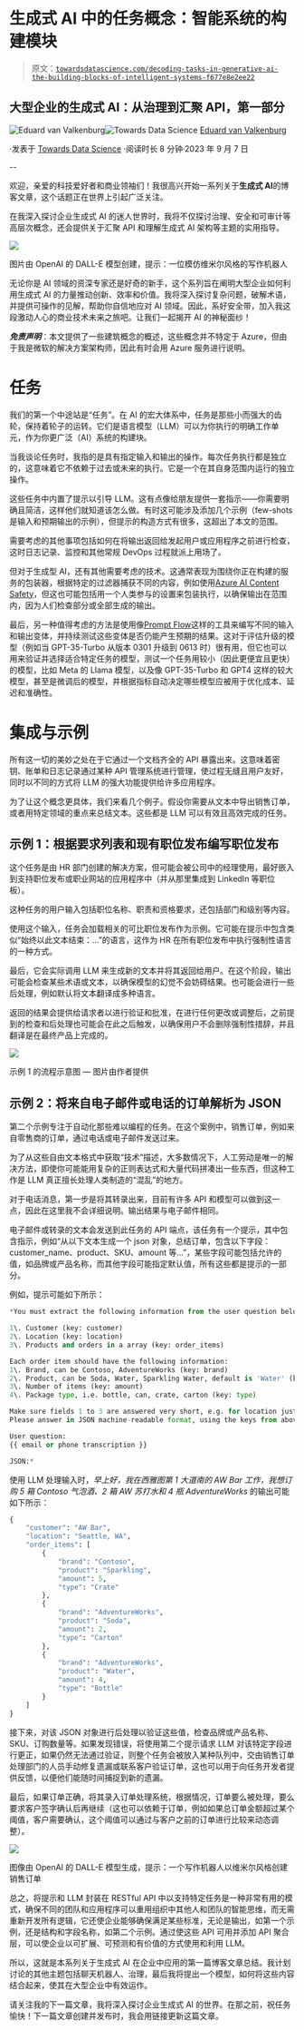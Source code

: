 # **生成式 AI 中的任务概念**：智能系统的构建模块

> 原文：[`towardsdatascience.com/decoding-tasks-in-generative-ai-the-building-blocks-of-intelligent-systems-f677e8e2ee22`](https://towardsdatascience.com/decoding-tasks-in-generative-ai-the-building-blocks-of-intelligent-systems-f677e8e2ee22)

## 大型企业的生成式 AI：从治理到汇聚 API，第一部分

[](https://eavanvalkenburg.medium.com/?source=post_page-----f677e8e2ee22--------------------------------)![Eduard van Valkenburg](https://eavanvalkenburg.medium.com/?source=post_page-----f677e8e2ee22--------------------------------)[](https://towardsdatascience.com/?source=post_page-----f677e8e2ee22--------------------------------)![Towards Data Science](https://towardsdatascience.com/?source=post_page-----f677e8e2ee22--------------------------------) [Eduard van Valkenburg](https://eavanvalkenburg.medium.com/?source=post_page-----f677e8e2ee22--------------------------------)

·发表于 [Towards Data Science](https://towardsdatascience.com/?source=post_page-----f677e8e2ee22--------------------------------) ·阅读时长 8 分钟·2023 年 9 月 7 日

--

欢迎，亲爱的科技爱好者和商业领袖们！我很高兴开始一系列关于**生成式 AI**的博客文章，这个话题正在世界上引起广泛关注。

在我深入探讨企业生成式 AI 的迷人世界时，我将不仅探讨治理、安全和可审计等高层次概念，还会提供关于汇聚 API 和理解生成式 AI 架构等主题的实用指导。

![](img/2b41403c9cc164c92a040855db7d2004.png)

图片由 OpenAI 的 DALL-E 模型创建，提示：一位模仿维米尔风格的写作机器人

无论你是 AI 领域的资深专家还是好奇的新手，这个系列旨在阐明大型企业如何利用生成式 AI 的力量推动创新、效率和价值。我将深入探讨复杂问题，破解术语，并提供可操作的见解，帮助你自信地应对 AI 领域。因此，系好安全带，加入我这段激动人心的商业技术未来之旅吧。让我们一起揭开 AI 的神秘面纱！

***免责声明***：本文提供了一些建筑概念的概述，这些概念并不特定于 Azure，但由于我是微软的解决方案架构师，因此有时会用 Azure 服务进行说明。

# **任务**

我们的第一个中途站是“任务”。在 AI 的宏大体系中，任务是那些小而强大的齿轮，保持着轮子的运转。它们是语言模型（LLM）可以为你执行的明确工作单元，作为你更广泛（AI）系统的构建块。

当我谈论任务时，我指的是具有指定输入和输出的操作。每次任务执行都是独立的，这意味着它不依赖于过去或未来的执行。它是一个在其自身范围内运行的独立操作。

这些任务中内置了提示以引导 LLM。这有点像给朋友提供一套指示——你需要明确且简洁，这样他们就知道该怎么做。有时这可能涉及添加几个示例（few-shots 是输入和预期输出的示例），但提示的构造方式有很多，这超出了本文的范围。

需要考虑的其他事项包括如何在将输出返回给发起用户或应用程序之前进行检查，这时日志记录、监控和其他常规 DevOps 过程就派上用场了。

但对于生成型 AI，还有其他需要考虑的技术。这通常表现为围绕你正在构建的服务的包装器，根据特定的过滤器捕获不同的内容，例如使用[Azure AI Content Safety](https://azure.microsoft.com/en-us/products/ai-services/ai-content-safety)，但这也可能包括用一个人类参与的设置来包装执行，以确保输出在范围内，因为人们检查部分或全部生成的输出。

最后，另一种值得考虑的方法是使用像[Prompt Flow](https://learn.microsoft.com/en-us/azure/machine-learning/prompt-flow/overview-what-is-prompt-flow?view=azureml-api-2)这样的工具来编写不同的输入和输出变体，并持续测试这些变体是否仍能产生预期的结果。这对于评估升级的模型（例如当 GPT-35-Turbo 从版本 0301 升级到 0613 时）很有用，但它也可以用来验证并选择适合特定任务的模型，测试一个任务用较小（因此更便宜且更快）的模型，比如 Meta 的 Llama 模型，以及像 GPT-35-Turbo 和 GPT4 这样的较大模型，甚至是微调后的模型，并根据指标自动决定哪些模型应被用于优化成本、延迟和准确性。

# 集成与示例

所有这一切的美妙之处在于它通过一个文档齐全的 API 暴露出来。这意味着密钥、账单和日志记录通过某种 API 管理系统进行管理，使过程无缝且用户友好，同时以不同的方式将 LLM 的强大功能提供给许多应用程序。

为了让这个概念更具体，我们来看几个例子。假设你需要从文本中导出销售订单，或者用特定领域的重点来总结文本。这些都是 LLM 可以有效且高效完成的任务。

## 示例 1：根据要求列表和现有职位发布编写职位发布

这个任务是由 HR 部门创建的解决方案，但可能会被公司中的经理使用，最好嵌入到支持职位发布或职业网站的应用程序中（并从那里集成到 LinkedIn 等职位板）。

这种任务的用户输入包括职位名称、职责和资格要求，还包括部门和级别等内容。

使用这个输入，任务会加载相关的可比职位发布作为示例。它可能在提示中包含类似“始终以此文本结束：…”的语言，这作为 HR 在所有职位发布中执行强制性语言的一种方式。

最后，它会实际调用 LLM 来生成新的文本并将其返回给用户。在这个阶段，输出可能会检查某些术语或文本，以确保模型的幻觉不会妨碍结果。也可能会进行一些后处理，例如默认将文本翻译成多种语言。

返回的结果会提供给请求者以进行验证和批准，在进行任何更改或调整后，之前提到的检查和后处理也可能会在此之后触发，以确保用户不会删除强制性措辞，并且翻译是在最终产品上完成的。

![](img/72483e18cf9bde626b86d75cd6c05f22.png)

示例 1 的流程示意图 — 图片由作者提供

## 示例 2：将来自电子邮件或电话的订单解析为 JSON

第二个示例专注于自动化那些难以编程的任务。在这个案例中，销售订单，例如来自零售商的订单，通过电话或电子邮件发送过来。

为了从这些自由文本格式中获取“技术”描述，大多数情况下，人工劳动是唯一的解决方法，即使你可能能用复杂的正则表达式和大量代码拼凑出一些东西，但这种工作是 LLM 真正擅长处理人类制造的“混乱”的地方。

对于电话消息，第一步是将其转录出来，目前有许多 API 和模型可以做到这一点，因此在这里我不会详细说明。输出结果与电子邮件相同。

电子邮件或转录的文本会发送到此任务的 API 端点，该任务有一个提示，其中包含指示，例如“从以下文本生成一个 json 对象，总结订单，包含以下字段：customer_name、product、SKU、amount 等…”，某些字段可能包括允许的值，如品牌或产品名称，而其他字段可能指定默认值，所有这些都是提示的一部分。

例如，提示可能如下所示：

```py
*You must extract the following information from the user question below:

1\. Customer (key: customer)
2\. Location (key: location)
3\. Products and orders in a array (key: order_items)

Each order item should have the following information:
1\. Brand, can be Contoso, AdventureWorks (key: brand)
2\. Product, can be Soda, Water, Sparkling Water, default is 'Water' (key: product)
3\. Number of items (key: amount)
4\. Package type, i.e. bottle, can, crate, carton (key: type)

Make sure fields 1 to 3 are answered very short, e.g. for location just say the location name
Please answer in JSON machine-readable format, using the keys from above.

User question:
{{ email or phone transcription }}

JSON:*
```

使用 LLM 处理输入时，*早上好，我在西雅图第 1 大道南的 AW Bar 工作，我想订购 5 箱 Contoso 气泡酒、2 箱 AW 苏打水和 4 瓶 AdventureWorks* 的输出可能如下所示：

```py
{
    "customer": "AW Bar",
    "location": "Seattle, WA",
    "order_items": [
        {
            "brand": "Contoso",
            "product": "Sparkling",
            "amount": 5,
            "type": "Crate"
        },
        {
            "brand": "AdventureWorks",
            "product": "Soda",
            "amount": 2,
            "type": "Carton"
        },
        {
            "brand": "AdventureWorks",
            "product": "Water",
            "amount": 4,
            "type": "Bottle"
        }
    ]
}
```

接下来，对该 JSON 对象进行后处理以验证这些值，检查品牌或产品名称、SKU、订购数量等。如果发现错误，将使用第二个提示请求 LLM 对该特定字段进行更正，如果仍然无法通过验证，则整个任务会被放入某种队列中，交由销售订单处理部门的人员手动修复遗漏或联系客户验证订单，这也可以用于向任务开发者提供反馈，以便他们能随时间捕捉到新的遗漏。

最后，如果订单正确，将其录入订单处理系统，根据情况，订单要么被处理，要么要求客户签字确认后再继续（这也可以依赖于订单，例如如果总订单金额超过某个阈值，客户需要确认，这个阈值可以通过与客户之前的订单进行比较来动态调整）。

![](img/ff7ef8a052bdf94523a9b16142e03594.png)

图像由 OpenAI 的 DALL-E 模型生成，提示：一个写作机器人以维米尔风格创建销售订单

总之，将提示和 LLM 封装在 RESTful API 中以支持特定任务是一种非常有用的模式，确保不同的团队和应用程序可以重用组织中其他人和团队的智能思维，而无需重新开发所有逻辑，它还使企业能够确保满足某些标准，无论是输出，如第一个示例，还是结构和字段名称，如第二个示例。通过使这些 API 可用并添加 API 聚合层，可以使企业以可扩展、可预测和有价值的方式使用和利用 LLM。

所以，这就是本系列关于生成式 AI 在企业中应用的第一篇博客文章总结。我计划讨论的其他主题包括聊天机器人、治理，最后我将提出一个模型，如何将这些内容结合起来，使其在大型企业中有效运作。

请关注我的下一篇文章，我将深入探讨企业生成式 AI 的世界。在那之前，祝任务愉快！下一篇文章创建并发布时，我会用链接更新这篇文章。
